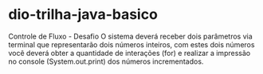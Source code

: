 # dio-trilha-java-basico
Controle de Fluxo - Desafio
O sistema deverá receber dois parâmetros via terminal que representarão dois números inteiros, 
com estes dois números você deverá obter a quantidade de interações (for) e realizar a impressão no console 
(System.out.print) dos números incrementados.
